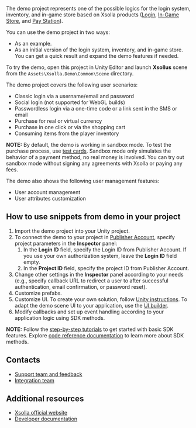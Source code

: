 
The demo project represents one of the possible logics for the login system, inventory, and in-game store based on Xsolla products ([Login](https://developers.xsolla.com/doc/login/), [In-Game Store](https://developers.xsolla.com/doc/in-game-store/), and [Pay Station](https://developers.xsolla.com/doc/pay-station/)).

You can use the demo project in two ways:
* As an example.
* As an initial version of the login system, inventory, and in-game store. You can get a quick result and expand the demo features if needed.

To try the demo, open this project in Unity Editor and launch **Xsollus** scene from the `Assets\Xsolla.Demo\Common\Scene` directory.

The demo project covers the following user scenarios:

* Classic login via a username/email and password
* Social login (not supported for WebGL builds)
* Passwordless login via a one-time code or a link sent in the SMS or email
* Purchase for real or virtual currency
* Purchase in one click or via the shopping cart
* Consuming items from the player inventory

**NOTE:** By default, the demo is working in sandbox mode. To test the purchase process, use [test cards](https://developers.xsolla.com/doc/pay-station/references/test-cards/). Sandbox mode only simulates the behavior of a payment method, no real money is involved. You can try out sandbox mode without signing any agreements with Xsolla or paying any fees.

The demo also shows the following user management features:

* User account management
* User attributes customization


## How to use snippets from demo in your project

1. Import the demo project into your Unity project.
2. To connect the demo to your project in [Publisher Account](https://publisher.xsolla.com/signup?utm_source=sdk&utm_medium=unity-store/), specify project parameters in the **Inspector** panel:
    1. In the **Login ID** field, specify the Login ID from Publisher Account. If you use your own authorization system, leave the **Login ID** field empty.
    2. In the **Project ID** field, specify the project ID from Publisher Account.
3. Change other settings in the **Inspector** panel according to your needs (e.g., specify callback URL to redirect a user to after successful authentication, email confirmation, or password reset).
4. Customize prefabs.
5. Customize UI. To create your own solution, follow [Unity instructions](https://learn.unity.com/search/?k=%5B%22tag%3A5818e455090915002eeb1b8a%22%2C%22lang%3Aen%22%2C%22t%3Atutorial%22%5D). To adapt the demo scene UI to your application, use the [UI builder](https://developers.xsolla.com/sdk/unity/demo/how-to-use-ui-builder/).
6. Modify callbacks and set up event handling according to your application logic using SDK methods.

**NOTE:**
Follow the [step-by-step tutorials](https://developers.xsolla.com/sdk/unity/integrate-complete-solution/integrate-on-app-side/) to get started with basic SDK features.
Explore [code reference documentation](https://developers.xsolla.com/sdk-code-references/unity-store/) to learn more about SDK methods.


## Contacts

* [Support team and feedback](https://xsolla.com/partner-support)
* [Integration team](mailto:integration@xsolla.com)


## Additional resources

* [Xsolla official website](https://xsolla.com/)
* [Developer documentation](https://developers.xsolla.com/sdk/unity/)
